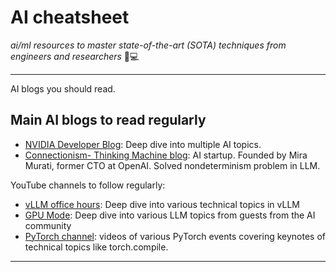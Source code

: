 # AI cheatsheet
*ai/ml resources to master state-of-the-art (SOTA) techniques from engineers and researchers* 🧠💻

---

AI blogs you should read.


## Main AI blogs to read regularly

* [NVIDIA Developer Blog](https://developer.nvidia.com/blog/): Deep dive into multiple AI topics.
* [Connectionism- Thinking Machine blog](https://thinkingmachines.ai/blog/): AI startup. Founded by Mira Murati, former CTO at OpenAI. Solved nondeterminism problem in LLM.

YouTube channels to follow regularly:

* [vLLM office hours](https://www.youtube.com/watch?v=uWQ489ONvng&list=PLbMP1JcGBmSHxp4-lubU5WYmJ9YgAQcf3): Deep dive into various technical topics in vLLM
* [GPU Mode](https://www.youtube.com/@GPUMODE/videos): Deep dive into various LLM topics from guests from the AI community
* [PyTorch channel](https://www.youtube.com/@PyTorch/videos): videos of various PyTorch events covering keynotes of technical topics like torch.compile.

---

